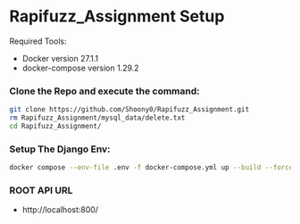 # Rapifuzz_Assignment Setup
Required Tools:
- Docker version 27.1.1 
- docker-compose version 1.29.2

### Clone the Repo and execute the command:
```bash
git clone https://github.com/Shoony0/Rapifuzz_Assignment.git
rm Rapifuzz_Assignment/mysql_data/delete.txt
cd Rapifuzz_Assignment/
```

### Setup The Django Env:
```bash
docker compose --env-file .env -f docker-compose.yml up --build --force-recreate --remove-orphans
```

### ROOT API URL
- http://localhost:800/
